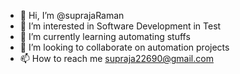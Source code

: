 - 👋 Hi, I’m @suprajaRaman
- 👀 I’m interested in Software Development in Test 
- 🌱 I’m currently learning automating stuffs
- 💞️ I’m looking to collaborate on automation projects
- 📫 How to reach me supraja22690@gmail.com

<!---
suprajaRaman/suprajaRaman is a ✨ special ✨ repository because its `README.md` (this file) appears on your GitHub profile.
You can click the Preview link to take a look at your changes.
--->
